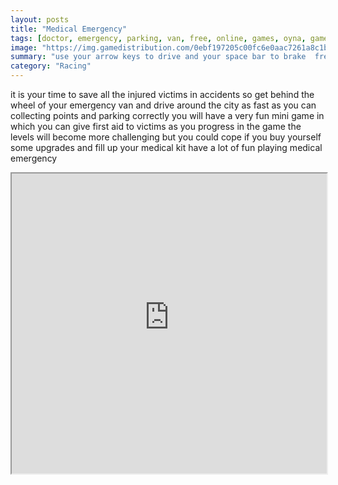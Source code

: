```yaml
---
layout: posts
title: "Medical Emergency"
tags: [doctor, emergency, parking, van, free, online, games, oyna, game, free, games, play, play, games]
image: "https://img.gamedistribution.com/0ebf197205c00fc6e0aac7261a8c1bdc.jpg"
summary: "use your arrow keys to drive and your space bar to brake  free online games oyna game free games play play games"
category: "Racing"
---
```


it is your time to save all the injured victims in accidents so get behind the wheel of your emergency van and drive around the city as fast as you can collecting points and parking correctly you will have a very fun mini game in which you can give first aid to victims as you progress in the game the levels will become more challenging but you could cope if you buy yourself some upgrades and fill up your medical kit have a lot of fun playing medical emergency

<iframe width="100%" height="480px;" src="https://flash.gamedistribution.com?game=0ebf197205c00fc6e0aac7261a8c1bdc"></iframe>